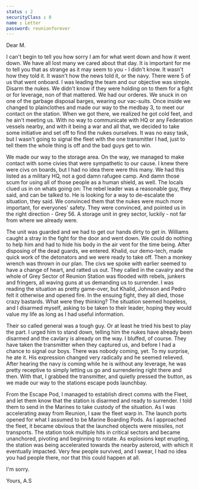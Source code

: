 ```yaml
---
status : 2
securityClass : 0
name : Letter
password: reunionforever
---
```


Dear M.

I can't begin to tell you how sorry I am for what went down and how it went down. We have all lost many we cared about that day. It is important for me to tell you that as strange as it may seem to you - I didn't know.
It wasn't how they told it. It wasn't how the news told it, or the navy.
There were 5 of us that went onboard. I was leading the team and our objective was simple. Disarm the nukes. We didn't know if they were holding on to them for a fight or for leverage, non of that mattered. We had our orderes.
We snuck in on one of the garbage disposal barges, wearing our vac-suits. Once inside we changed to plainclothes and made our way to the medbay 3, to meet our contact on the station. When we got there, we realized he got cold feet, and he ain't meeting us. With no way to communicate with HQ or any Federation vessels nearby, and with it being a war and all that, we decided to take some initiative and set off to find the nukes ourselves. It was no easy task, but I wasn't going to signal the fleet with the one transmitter I had, just to tell them the whole thing is off and the bad guys get to win.

We made our way to the storage area. On the way, we managed to make contact with some civies that were sympathetic to our cause. I knew there were civs on boards, but I had no idea there were this many. We had this listed as a military HQ, not a god damn rafugee camp. And damn those scum for using all of those people as a human shield, as well. The locals clued us in on whats going on: The rebel leader was a reasonable guy, they said, and can be talked to. He is looking for a way to de-escalate the situation, they said. We convinced them that the nukes were much more important, for everyones' safety. They were convinced, and pointed us in the right direction - Grey 56. A storage unit in grey sector, luckily - not far from where we already were.

The unit was guarded and we had to get our hands dirty to get in. Williams caught a stray in the fight for the door and went down. We could do nothing to help him and had to hide his body in the air vent for the time being.
After disposing of the dead guards, we entered. Khalid, our demo-tech, made quick work of the detonators and we were ready to take off. Then a monkey wrench was thrown in our plan.
The civs we spoke with earlier seemed to have a change of heart, and ratted us out. They called in the cavalry and the whole of Grey Sector of Reunion Station was flooded with rebels, junkers and fringers, all waving guns at us demanding us to surrender. I was reading the situation as pretty game-over, but Khalid, Johnson and Pedro felt it otherwise and opened fire. In the ensuing fight, they all died, those crazy bastards. What were they thinking?
The situation seemed hopeless, and I disarmed myself, asking to be taken to their leader, hoping they would value my life as long as I had useful information.

Their so called general was a tough guy. Or at least he tried his best to play the part. I urged him to stand down, telling him the nukes have already been disarmed and the cavlary is already on the way.
I bluffed, of course. They have taken the transmitter when they captured us, and before I had a chance to signal our boys.
There was nobody coming, yet.
To my surprise, he ate it. His expression changed very radically and he seemed relieved. After hearing the navy is coming while he is without any leverage, he was pretty receptive to simply letting us go and surrendering right there and then. With that, I grabbed the transmitter, and quietly pressed the button, as we made our way to the stations escape pods launchbay.

From the Escape Pod, I managed to establish direct comms with the Fleet, and let them know that the station is disarmed and ready to surrender. I told them to send in the Marines to take custody of the situation.
As I was accelerating away from Reunion, I saw the fleet warp in. The launch ports opened for what I assumed to be Marine Boarding Pods. As I approached the fleet, it became obvious that the launched objects were missiles, not transports. The station took multiple hits in critical sectors and became unanchored, pivoting and beginning to rotate. As explosions kept erupting, the station was being accelerated towards the nearby asteroid, with which it eventually impacted. Very few people survived, and I swear, I had no idea you had people there, nor that this could happen at all.

I'm sorry.

Yours,
A.S


